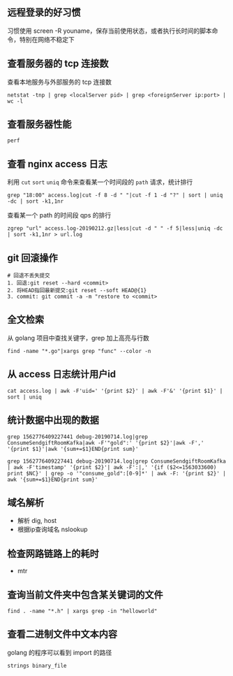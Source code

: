 ## 远程登录的好习惯

习惯使用 screen -R youname，保存当前使用状态，或者执行长时间的脚本命令，特别在网络不稳定下


## 查看服务器的 tcp 连接数

查看本地服务与外部服务的 tcp 连接数

```
netstat -tnp | grep <localServer pid> | grep <foreignServer ip:port> | wc -l 
```

## 查看服务器性能

```
perf
```

## 查看 nginx access 日志

利用 `cut` `sort` `uniq` 命令来查看某一个时间段的 `path` 请求，统计排行

```
grep "18:00" access.log|cut -f 8 -d " "|cut -f 1 -d "?" | sort | uniq -dc | sort -k1,1nr
```

查看某一个 path 的时间段 qps 的排行

```
zgrep "url" access.log-20190212.gz|less|cut -d " " -f 5|less|uniq -dc | sort -k1,1nr > url.log
```

## git 回滚操作

```
# 回退不丢失提交
1. 回退:git reset --hard <commit>
2. 将HEAD指回最新提交:git reset --soft HEAD@{1}
3. commit: git commit -a -m "restore to <commit>
```

## 全文检索

从 golang 项目中查找关键字，grep 加上高亮与行数

```
find -name "*.go"|xargs grep "func" --color -n
```

## 从 access 日志统计用户id

```
cat access.log | awk -F'uid=' '{print $2}' | awk -F'&' '{print $1}' | sort | uniq
```

## 统计数据中出现的数据

```
grep 1562776409227441 debug-20190714.log|grep ConsumeSendgiftRoomKafka|awk -F'"gold":' '{print $2}'|awk -F',' '{print $1}'|awk '{sum+=$1}END{print sum}'
```

```
grep 1562776409227441 debug-20190714.log|grep ConsumeSendgiftRoomKafka | awk -F'timestamp' '{print $2}'| awk -F':|,' '{if ($2<=1563033600) print $NC}' | grep -o '"consume_gold":[0-9]*' | awk -F: '{print $2}' | awk '{sum+=$1}END{print sum}'
```

## 域名解析

- 解析 dig, host
- 根据ip查询域名 nslookup

## 检查网路链路上的耗时

- mtr


## 查询当前文件夹中包含某关键词的文件

```
find . -name "*.h" | xargs grep -in "helloworld"
```

## 查看二进制文件中文本内容

golang 的程序可以看到 import 的路径

```
strings binary_file
```